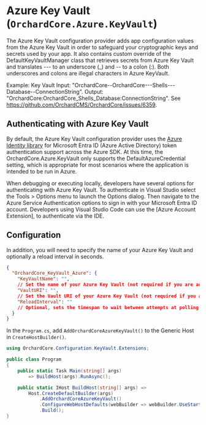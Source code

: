# Azure Key Vault (`OrchardCore.Azure.KeyVault`)

The Azure Key Vault configuration provider adds app configuration values from the Azure Key Vault in order to safeguard your cryptographic keys and secrets used by your app. It also contains custom override of the DefaultKeyVaultManager class that retrieves secrets from Azure Key Vault and translates --- to an underscore (_)  and -- to a colon (:). Both underscores and colons are illegal characters in Azure KeyVault.

Example:
Key Vault Input: "OrchardCore--OrchardCore---Shells---Database--ConnectionString".
Output: "OrchardCore:OrchardCore_Shells_Database:ConnectionString".
See <https://github.com/OrchardCMS/OrchardCore/issues/6359>.

## Authenticating with Azure Key Vault

By default, the Azure Key Vault configuration provider uses the [Azure Identity library](https://github.com/Azure/azure-sdk-for-net/blob/master/sdk/identity/Azure.Identity/README.md) for Microsoft Entra ID (Azure Active Directory) token authentication support across the Azure SDK. At this time, the OrchardCore.Azure.KeyVault only supports the DefaultAzureCredential setting, which is appropriate for most scenarios where the application is intended to be run in Azure.

When debugging or executing locally, developers have several options for authenticating with Azure Key Vault. To authenticate in Visual Studio select the Tools > Options menu to launch the Options dialog. Then navigate to the Azure Service Authentication options to sign in with your Microsoft Entra ID account. Developers using Visual Studio Code can use the [Azure Account Extension], to authenticate via the IDE.

## Configuration

In addition, you will need to specify the name of your Azure Key Vault and optionally a reload interval in seconds.

```json
{
  "OrchardCore_KeyVault_Azure": {
    "KeyVaultName": "",
    // Set the name of your Azure Key Vault (not required if you are adding VaultURI).
    "VaultURI": "",
    // Set the Vault URI of your Azure Key Vault (not required if you are adding KeyVaultName).
    "ReloadInterval": ""
    // Optional, sets the timespan to wait between attempts at polling the Azure KeyVault for changes. Leave blank to disable reloading.
  }
}
```

In the `Program.cs`, add `AddOrchardCoreAzureKeyVault()` to the Generic Host in `CreateHostBuilder()`.

```csharp
using OrchardCore.Configuration.KeyVault.Extensions;

public class Program
{
    public static Task Main(string[] args)
        => BuildHost(args).RunAsync();

    public static IHost BuildHost(string[] args) =>
        Host.CreateDefaultBuilder(args)
            .AddOrchardCoreAzureKeyVault()
            .ConfigureWebHostDefaults(webBuilder => webBuilder.UseStartup<Startup>())
            .Build();
}
```

